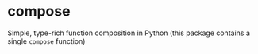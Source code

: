 # compose
Simple, type-rich function composition in Python (this package contains a single `compose` function)
